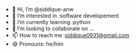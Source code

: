 - 👋 Hi, I’m @siddique-anw
- 👀 I’m interested in :software developement
- 🌱 I’m currently learning :python
- 💞️ I’m looking to collaborate on ...
- 📫 How to reach me :siddique0931@gmail.com
- 😄 Pronouns: he/him


<!---
siddique-anw/siddique-anw is a ✨ special ✨ repository because its `README.md` (this file) appears on your GitHub profile.
You can click the Preview link to take a look at your changes.
--->
